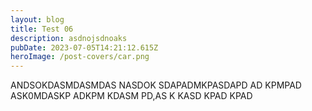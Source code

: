 ```yaml
---
layout: blog
title: Test 06
description: asdnojsdnoaks
pubDate: 2023-07-05T14:21:12.615Z
heroImage: /post-covers/car.png
---
```

A﻿NDSOKDASMDASMDAS NASDOK SDAPADMKPASDAPD AD KPMPAD ASK0MDASKP ADKPM  KDASM PD,AS K KASD KPAD KPAD